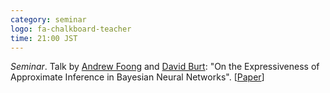 ```yaml
---
category: seminar
logo: fa-chalkboard-teacher
time: 21:00 JST
---
```


*Seminar*. Talk by [Andrew Foong](http://mlg.eng.cam.ac.uk/?portfolio=andrew-foong-yue-kwang) and [David Burt](http://mlg.eng.cam.ac.uk/?portfolio=david-burt): "On the Expressiveness of Approximate Inference in Bayesian Neural Networks". [[Paper](https://arxiv.org/abs/1909.00719)]
